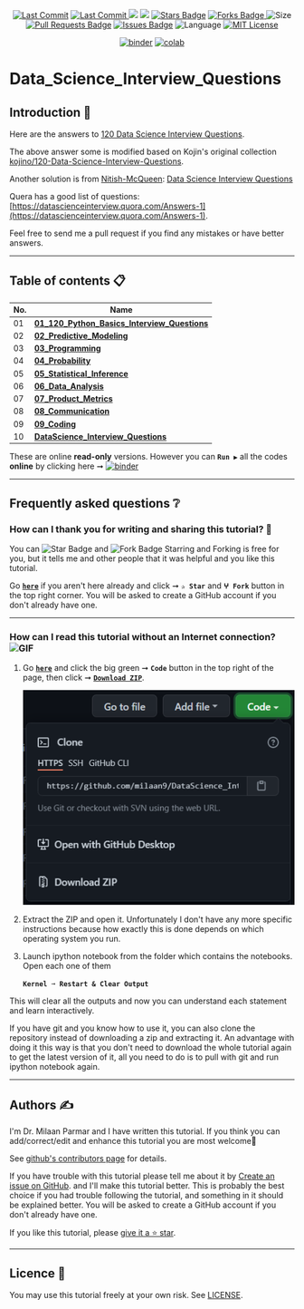 <p align="center"> 
<a href="https://github.com/milaan9"><img src="https://img.shields.io/static/v1?logo=github&label=maintainer&message=milaan9&color=ff3300" alt="Last Commit"/></a> 
<a href="https://github.com/milaan9/DataScience_Interview_Questions/graphs/commit-activity"><img src="https://img.shields.io/github/last-commit/milaan9/DataScience_Interview_Questions.svg?colorB=ff8000&style=flat" alt="Last Commit"/> </a> 
<a href="https://github.com/milaan9/DataScience_Interview_Questions/pulse" alt="Activity"><img src="https://img.shields.io/github/commit-activity/m/milaan9/DataScience_Interview_Questions.svg?colorB=teal&style=flat" /></a> 
<a href="https://hits.seeyoufarm.com"><img src="https://hits.seeyoufarm.com/api/count/incr/badge.svg?url=https%3A%2F%2Fgithub.com%2Fmilaan9%DataScience_Interview_Questions&count_bg=%231DC92C&title_bg=%23555555&icon=&icon_color=%23E7E7E7&title=views&edge_flat=false"/></a>
<a href="https://github.com/milaan9/DataScience_Interview_Questions/stargazers"><img src="https://img.shields.io/github/stars/milaan9/DataScience_Interview_Questions.svg?colorB=1a53ff" alt="Stars Badge"/></a>
<a href="https://github.com/milaan9/DataScience_Interview_Questions/network/members"><img src="https://img.shields.io/github/forks/milaan9/DataScience_Interview_Questions" alt="Forks Badge"/> </a>
<img src="https://img.shields.io/github/repo-size/milaan9/DataScience_Interview_Questions.svg?colorB=CC66FF&style=flat" alt="Size"/>
<a href="https://github.com/milaan9/DataScience_Interview_Questions/pulls"><img src="https://img.shields.io/github/issues-pr/milaan9/DataScience_Interview_Questions.svg?colorB=yellow&style=flat" alt="Pull Requests Badge"/></a>
<a href="https://github.com/milaan9/DataScience_Interview_Questions/issues"><img src="https://img.shields.io/github/issues/milaan9/DataScience_Interview_Questions.svg?colorB=yellow&style=flat" alt="Issues Badge"/></a>
<img src="https://img.shields.io/github/languages/top/milaan9/DataScience_Interview_Questions.svg?colorB=996600&style=flat" alt="Language"/></a> 
<a href="https://github.com/milaan9/DataScience_Interview_Questions/blob/main/LICENSE"><img src="https://img.shields.io/badge/License-MIT-blueviolet.svg" alt="MIT License"/></a>
</p> 

<p align="center"> 
<a href="https://mybinder.org/v2/gh/milaan9/DataScience_Interview_Questions/HEAD"><img src="https://mybinder.org/badge_logo.svg" alt="binder"/></a>
<a href="https://githubtocolab.com/milaan9/DataScience_Interview_Questions"><img src="https://colab.research.google.com/assets/colab-badge.svg" alt="colab"/></a>
</p> 


# Data_Science_Interview_Questions 

## Introduction 👋

Here are the answers to [120 Data Science Interview Questions](http://www.datasciencequestions.com/).

The above answer some is modified based on Kojin's original collection [kojino/120-Data-Science-Interview-Questions](https://github.com/kojino/120-Data-Science-Interview-Questions).

Another solution is from [Nitish-McQueen](https://github.com/Nitish-McQueen): [Data Science Interview Questions](./DataScience_Interview_Questions.pdf)

Quera has a good list of questions: [https://datascienceinterview.quora.com/Answers-1](https://datascienceinterview.quora.com/Answers-1).

Feel free to send me a pull request if you find any mistakes or have better answers.

---

## Table of contents 📋

| **No.** | **Name** | 
| ------- | -------- | 
| 01 | **[01_120_Python_Basics_Interview_Questions](https://github.com/milaan9/DataScience_Interview_Questions/blob/main/01_120_Python_Basics_Interview_Questions.ipynb)** |
| 02 | **[02_Predictive_Modeling](https://github.com/milaan9/DataScience_Interview_Questions/blob/main/02_Predictive_Modeling.ipynb)** |
| 03 | **[03_Programming](https://github.com/milaan9/DataScience_Interview_Questions/blob/main/03_Programming.ipynb)** |
| 04 | **[04_Probability](https://github.com/milaan9/DataScience_Interview_Questions/blob/main/04_Probability.ipynb)** |
| 05 | **[05_Statistical_Inference](https://github.com/milaan9/DataScience_Interview_Questions/blob/main/05_Statistical_Inference.ipynb)** |
| 06 | **[06_Data_Analysis](https://github.com/milaan9/DataScience_Interview_Questions/blob/main/06_Data_Analysis.ipynb)** |
| 07 | **[07_Product_Metrics](https://github.com/milaan9/DataScience_Interview_Questions/blob/main/07_Product_Metrics.ipynb)** |
| 08 | **[08_Communication](https://github.com/milaan9/DataScience_Interview_Questions/blob/main/08_Communication.ipynb)** |
| 09 | **[09_Coding](https://github.com/milaan9/DataScience_Interview_Questions/blob/main/09_Coding.ipynb)** |
| 10 | **[DataScience_Interview_Questions](https://github.com/milaan9/DataScience_Interview_Questions/blob/main/DataScience_Interview_Questions.pdf)** |

These are online **read-only** versions. However you can **`Run ▶`**  all the codes **online** by clicking here ➞ <a href="https://mybinder.org/v2/gh/milaan9/DataScience_Interview_Questions/HEAD"><img src="https://mybinder.org/badge_logo.svg" alt="binder"/></a>

---

## Frequently asked questions ❔

### How can I thank you for writing and sharing this tutorial? 🌷

You can <img src="https://img.shields.io/static/v1?label=%E2%AD%90 Star &message=if%20useful&style=style=flat&color=blue" alt="Star Badge"/> and <img src="https://img.shields.io/static/v1?label=%E2%B5%96 Fork &message=if%20useful&style=style=flat&color=blue" alt="Fork Badge"/> Starring and Forking is free for you, but it tells me and other people that it was helpful and you like this tutorial.

Go [**`here`**](https://github.com/milaan9/DataScience_Interview_Questions) if you aren't here already and click ➞ **`✰ Star`** and **`ⵖ Fork`** button in the top right corner. You will be asked to create a GitHub account if you don't already have one.

---

### How can I read this tutorial without an Internet connection? <img alt="GIF" src="https://github.com/TheDudeThatCode/TheDudeThatCode/blob/master/Assets/hmm.gif" width="20vw" />

1. Go [**`here`**](https://github.com/milaan9/DataScience_Interview_Questions) and click the big green ➞ **`Code`** button in the top right of the page, then click ➞ [**`Download ZIP`**](https://github.com/milaan9/DataScience_Interview_Questions/archive/refs/heads/main.zip).

    ![Download ZIP](img/dnld_rep.png) 

3. Extract the ZIP and open it. Unfortunately I don't have any more specific instructions because how exactly this is done depends on which operating system you run.
    
4. Launch ipython notebook from the folder which contains the notebooks. Open each one of them
  
    **`Kernel ➞ Restart & Clear Output`**
    
This will clear all the outputs and now you can understand each statement and learn interactively.

If you have git and you know how to use it, you can also clone the repository instead of downloading a zip and extracting it. An advantage with doing it this way is that you don't need to download the whole tutorial again to get the latest version of it, all you need to do is to pull with git and run ipython notebook again.

---

## Authors ✍️

I'm Dr. Milaan Parmar and I have written this tutorial. If you think you can add/correct/edit and enhance this tutorial you are most welcome🙏

See [github's contributors page](https://github.com/milaan9/DataScience_Interview_Questions/graphs/contributors) for details.

If you have trouble with this tutorial please tell me about it by [Create an issue on GitHub](https://github.com/milaan9/DataScience_Interview_Questions/issues/new). and I'll make this tutorial better. This is probably the best choice if you had trouble following the tutorial, and something in it should be explained better. You will be asked to create a GitHub account if you don't already have one.

If you like this tutorial, please [give it a ⭐ star](https://github.com/milaan9/DataScience_Interview_Questions).

---

## Licence 📜

You may use this tutorial freely at your own risk. See [LICENSE](./LICENSE).

